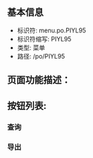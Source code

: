 
## 基本信息

- 标识符: menu.po.PIYL95
- 标识符缩写: PIYL95
- 类型: 菜单
- 路径: /po/PIYL95

## 页面功能描述：





## 按钮列表:


### 查询



### 导出


